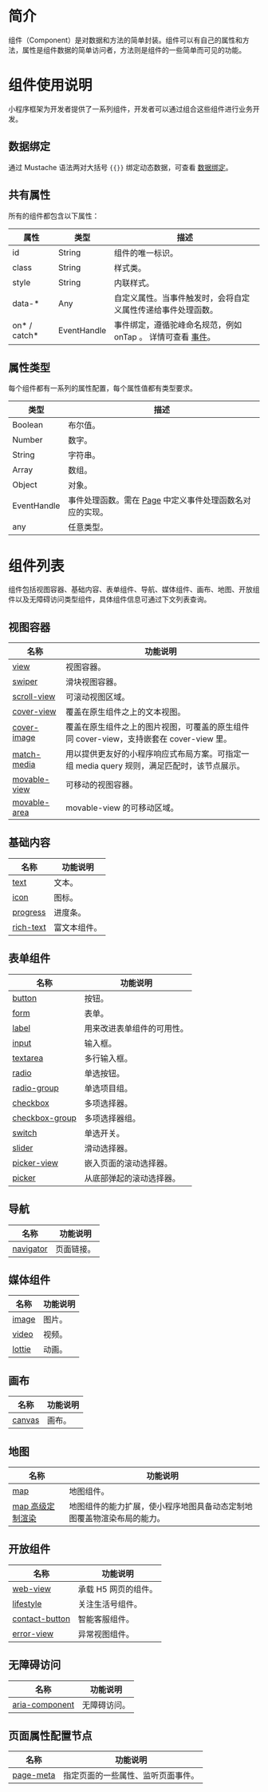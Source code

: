 # 简介
组件（Component）是对数据和方法的简单封装。组件可以有自己的属性和方法，属性是组件数据的简单访问者，方法则是组件的一些简单而可见的功能。

# 组件使用说明
小程序框架为开发者提供了一系列组件，开发者可以通过组合这些组件进行业务开发。

## 数据绑定
通过 Mustache 语法两对大括号 `{{}}` 绑定动态数据，可查看 [数据绑定](https://opendocs.alipay.com/mini/framework/data-binding)。

## 共有属性
所有的组件都包含以下属性：

| **属性** | **类型** | **描述** |
| --- | --- | --- |
| id | String | 组件的唯一标识。 |
| class | String | 样式类。 |
| style | String | 内联样式。 |
| data-* | Any | 自定义属性。当事件触发时，会将自定义属性传递给事件处理函数。 |
| on* / catch* | EventHandle | 事件绑定，遵循驼峰命名规范，例如 onTap 。 详情可查看 [事件](https://opendocs.alipay.com/mini/framework/events)。 |


## 属性类型
每个组件都有一系列的属性配置，每个属性值都有类型要求。

| **类型** | **描述** |
| --- | --- |
| Boolean | 布尔值。 |
| Number | 数字。 |
| String | 字符串。 |
| Array | 数组。 |
| Object | 对象。 |
| EventHandle | 事件处理函数。需在 [Page](https://opendocs.alipay.com/mini/framework/page) 中定义事件处理函数名对应的实现。 |
| any | 任意类型。 |


# 组件列表
组件包括视图容器、基础内容、表单组件、导航、媒体组件、画布、地图、开放组件以及无障碍访问类型组件，具体组件信息可通过下文列表查询。 

## 视图容器
| **名称** | **功能说明** |
| --- | --- |
| ﻿[view](https://opendocs.alipay.com/mini/component/view)﻿ | 视图容器。 |
| ﻿[swiper](https://opendocs.alipay.com/mini/component/swiper)﻿ | 滑块视图容器。 |
| ﻿[scroll-view](https://opendocs.alipay.com/mini/component/scroll-view)﻿ | 可滚动视图区域。 |
| ﻿[cover-view](https://opendocs.alipay.com/mini/component/cover-view)﻿ | 覆盖在原生组件之上的文本视图。 |
| ﻿[cover-image](https://opendocs.alipay.com/mini/component/cover-image)﻿ | 覆盖在原生组件之上的图片视图，可覆盖的原生组件同 cover-view，支持嵌套在 cover-view 里。 |
| ﻿[match-media](https://opendocs.alipay.com/mini/02ycxe)﻿ | 用以提供更友好的小程序响应式布局方案。可指定一组 media query 规则，满足匹配时，该节点展示。 |
| ﻿[movable-view](https://opendocs.alipay.com/mini/component/movable-view)﻿ | 可移动的视图容器。 |
| ﻿[movable-area](https://opendocs.alipay.com/mini/component/movable-area)﻿ | movable-view 的可移动区域。 |


## 基础内容
| **名称** | **功能说明** |
| --- | --- |
| ﻿[text](https://opendocs.alipay.com/mini/component/text)﻿ | 文本。 |
| ﻿[icon](https://opendocs.alipay.com/mini/component/icon)﻿ | 图标。 |
| ﻿[progress](https://opendocs.alipay.com/mini/component/progress)﻿ | 进度条。 |
| ﻿[rich-text](https://opendocs.alipay.com/mini/component/rich-text)﻿ | 富文本组件。 |


## 表单组件
| **名称** | **功能说明** |
| --- | --- |
| ﻿[button](https://opendocs.alipay.com/mini/component/button)﻿ | 按钮。 |
| ﻿[form](https://opendocs.alipay.com/mini/component/form)﻿ | 表单。 |
| ﻿[label](https://opendocs.alipay.com/mini/component/label)﻿ | 用来改进表单组件的可用性。 |
| ﻿[input](https://opendocs.alipay.com/mini/component/input)﻿ | 输入框。 |
| ﻿[textarea](https://opendocs.alipay.com/mini/component/textarea)﻿ | 多行输入框。 |
| ﻿[radio](https://opendocs.alipay.com/mini/component/radio)﻿ | 单选按钮。 |
| ﻿[radio-group](https://opendocs.alipay.com/mini/component/radio-group)﻿ | 单选项目组。 |
| ﻿[checkbox](https://opendocs.alipay.com/mini/component/checkbox)﻿ | 多项选择器。 |
| ﻿[checkbox-group](https://opendocs.alipay.com/mini/component/checkbox-group)﻿ | 多项选择器组。 |
| ﻿[switch](https://opendocs.alipay.com/mini/component/switch)﻿ | 单选开关。 |
| ﻿[slider](https://opendocs.alipay.com/mini/component/slider)﻿ | 滑动选择器。 |
| ﻿[picker-view](https://opendocs.alipay.com/mini/component/picker-view)﻿ | 嵌入页面的滚动选择器。 |
| ﻿[picker](https://opendocs.alipay.com/mini/component/picker)﻿ | 从底部弹起的滚动选择器。 |


## 导航
| **名称** | **功能说明** |
| --- | --- |
| ﻿[navigator](https://opendocs.alipay.com/mini/component/navigator)﻿ | 页面链接。 |


## 媒体组件
| **名称** | **功能说明** |
| --- | --- |
| ﻿[image](https://opendocs.alipay.com/mini/component/image)﻿ | 图片。 |
| ﻿[video](https://opendocs.alipay.com/mini/component/video)﻿ | 视频。 |
| ﻿[lottie](https://opendocs.alipay.com/mini/component/lottie)﻿ | 动画。 |


## 画布
| **名称** | **功能说明** |
| --- | --- |
| ﻿[canvas](https://opendocs.alipay.com/mini/component/canvas)﻿ | 画布。 |


## 地图
| **名称** | **功能说明** |
| --- | --- |
| ﻿[map](https://opendocs.alipay.com/mini/component/map)﻿ | 地图组件。 |
| ﻿[map 高级定制渲染](https://opendocs.alipay.com/mini/component/00n21l)﻿ | 地图组件的能力扩展，使小程序地图具备动态定制地图覆盖物渲染布局的能力。 |


## 开放组件
| **名称** | **功能说明** |
| --- | --- |
| ﻿[web-view](https://opendocs.alipay.com/mini/component/web-view)﻿ | 承载 H5 网页的组件。 |
| ﻿[lifestyle](https://opendocs.alipay.com/mini/component/lifestyle)﻿ | 关注生活号组件。 |
| ﻿[contact-button](https://opendocs.alipay.com/mini/component/contact-button)﻿ | 智能客服组件。 |
| [error-view](https://opendocs.alipay.com/mini/component/error-view) | 异常视图组件。 |


## 无障碍访问
| **名称** | **功能说明** |
| --- | --- |
| ﻿[aria-component](https://opendocs.alipay.com/mini/component/accessibility)﻿ | 无障碍访问。 |


## 页面属性配置节点
| **名称** | **功能说明** |
| --- | --- |
| [page-meta](https://opendocs.alipay.com/mini/component/pagemeta) | 指定页面的一些属性、监听页面事件。 |

